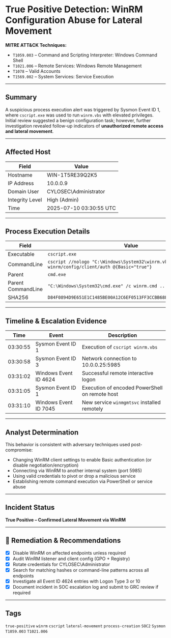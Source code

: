 # True Positive Detection: WinRM Configuration Abuse for Lateral Movement

**MITRE ATT&CK Techniques:**  
- `T1059.003` – Command and Scripting Interpreter: Windows Command Shell  
- `T1021.006` – Remote Services: Windows Remote Management  
- `T1078` – Valid Accounts  
- `T1569.002` – System Services: Service Execution

---

## Summary

A suspicious process execution alert was triggered by Sysmon Event ID 1, where `cscript.exe` was used to run `winrm.vbs` with elevated privileges. Initial review suggested a benign configuration task; however, further investigation revealed follow-up indicators of **unauthorized remote access and lateral movement**.

---

## Affected Host

| Field | Value |
|-------|-------|
| Hostname | WIN-1T5RE39Q2K5 |
| IP Address | 10.0.0.9 |
| Domain User | CYLOSEC\Administrator |
| Integrity Level | High (Admin) |
| Time | 2025-07-10 03:30:55 UTC |

---

## Process Execution Details

| Field | Value |
|-------|-------|
| Executable | `cscript.exe` |
| CommandLine | `cscript //nologo "C:\Windows\System32\winrm.vbs" set winrm/config/client/auth @{Basic="true"}` |
| Parent | `cmd.exe` |
| Parent CommandLine | `"C:\Windows\System32\cmd.exe" /c winrm.cmd ...` |
| SHA256 | `D84F0894D9E651E1C1485BE00A12C6EF0513FF3CCBB68BA0008CC8BEECB78849` |

---

## Timeline & Escalation Evidence

| Time | Event | Description |
|------|-------|-------------|
| 03:30:55 | Sysmon Event ID 1 | Execution of `cscript winrm.vbs` |
| 03:30:58 | Sysmon Event ID 3 | Network connection to 10.0.0.25:5985 |
| 03:31:02 | Windows Event ID 4624 | Successful remote interactive logon |
| 03:31:05 | Sysmon Event ID 1 | Execution of encoded PowerShell on remote host |
| 03:31:10 | Windows Event ID 7045 | New service `winmgmtsvc` installed remotely |

---

## Analyst Determination

This behavior is consistent with adversary techniques used post-compromise:
- Changing WinRM client settings to enable Basic authentication (or disable negotiation/encryption)
- Connecting via WinRM to another internal system (port 5985)
- Using valid credentials to pivot or drop a malicious service
- Establishing remote command execution via PowerShell or service abuse

---

## Incident Status

**True Positive – Confirmed Lateral Movement via WinRM**

---

## 📁 Remediation & Recommendations

- [x] Disable WinRM on affected endpoints unless required  
- [x] Audit WinRM listener and client config (GPO + Registry)  
- [x] Rotate credentials for CYLOSEC\Administrator  
- [x] Search for matching hashes or command-line patterns across all endpoints  
- [x] Investigate all Event ID 4624 entries with Logon Type 3 or 10  
- [x] Document incident in SOC escalation log and submit to GRC review if required  

---

## Tags

`true-positive` `winrm` `cscript` `lateral-movement` `process-creation` `SOC2` `Sysmon` `T1059.003` `T1021.006`

